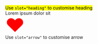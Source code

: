 <div class="container">
  <go-accordion>
    <go-accordion-item>
      <div slot="heading">
        <mark> Use <code>slot="heading"</code> to customise heading </mark>
      </div>
      Lorem ipsum dolor sit
    </go-accordion-item>
    <go-accordion-item heading="Customise arrow">
      <div slot="arrow" style="text-align: center; color: red; width: 60px; height: 60px; font-size: 60px; line-height: 60px">&#10084;</div>
      Use <code>slot="arrow"</code> to customise arrow
    </go-accordion-item>
  </go-accordion>
</div>

